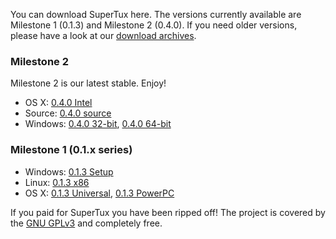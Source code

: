 You can download SuperTux here. The versions currently available are Milestone 1 (0.1.3) and Milestone 2 (0.4.0). If you need older versions, please have a look at our [download archives](https://github.com/SuperTux/downloads).

### Milestone 2 

Milestone 2 is our latest stable. Enjoy!

* OS X: [0.4.0 Intel](https://github.com/SuperTux/supertux/releases/download/v0.4.0/SuperTux-0.4.0-osx-intel.dmg)
* Source: [0.4.0 source](https://github.com/SuperTux/supertux/releases/download/v0.4.0/supertux-0.4.0.tar.bz2)
* Windows: [0.4.0 32-bit](https://github.com/SuperTux/supertux/releases/download/v0.4.0/supertux-0.4.0-win32-setup.exe), [0.4.0 64-bit](https://github.com/SuperTux/supertux/releases/download/v0.4.0/supertux-0.4.0-win64-setup.exe)

### Milestone 1 (0.1.x series)

* Windows: [0.1.3 Setup](https://github.com/SuperTux/downloads/blob/master/supertux-0.1.3-setup.exe?raw=true)
* Linux: [0.1.3 x86](https://github.com/SuperTux/downloads/blob/master/supertux-0.1.3.x86.package?raw=true)
* OS X: [0.1.3 Universal](https://github.com/SuperTux/downloads/blob/master/supertux-0.1.3-macosx-universal.dmg?raw=true), [0.1.3 PowerPC](https://github.com/SuperTux/downloads/blob/master/supertux-0.1.3-macosx.dmg?raw=true)


If you paid for SuperTux you have been ripped off! The project is covered by the [GNU GPLv3](https://www.gnu.org/licenses/gpl.html) and completely free.
